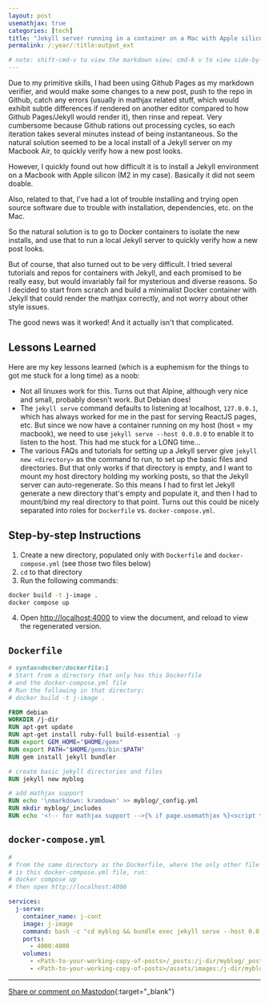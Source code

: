 ```yaml
---
layout: post
usemathjax: true
categories: [tech]
title: "Jekyll server running in a container on a Mac with Apple silicon"
permalink: /:year/:title:output_ext

# note: shift-cmd-v to view the markdown view; cmd-k v to view side-by-side, then can do 'toggle preview locking' command in the 3 dots in the preview tab
---
```


[//]: # (Bing prompt: Convert the following text to latex format,  only putting the math equation parts between the latex delimeters, and using $$ for the latex delimiters for both math mode and display math mode.)

Due to my primitive skills, I had been using Github Pages as my markdown verifier, and would make some changes to a new post, push to the repo in Github, catch any errors (usually in mathjax related stuff, which would exhibit subtle differences if rendered on another editor compared to how Github Pages/Jekyll would render it), then rinse and repeat. Very cumbersome because Github rations out processing cycles, so each iteration takes several minutes instead of being instantaneous. So the natural solution seemed to be a local install of a Jekyll server on my Macbook Air, to quickly verify how a new post looks.

However, I quickly found out how difficult it is to install a Jekyll environment on a Macbook with Apple silicon (M2 in my case). Basically it did not seem doable.

Also, related to that, I've had a lot of trouble installing and trying open source software due to trouble with installation, dependencies, etc. on the Mac. 

So the natural solution is to go to Docker containers to isolate the new installs, and use that to run a local Jekyll server to quickly verify how a new post looks.

But of course, that also turned out to be very difficult. I tried several tutorials and repos for containers with Jekyll, and each promised to be really easy, but would invariably fail for mysterious and diverse reasons. So I decided to start from scratch and build a minimalist Docker container with Jekyll that could render the mathjax correctly, and not worry about other style issues.

The good news was it worked! And it actually isn't that complicated.

Lessons Learned
----------------
Here are my key lessons learned (which is a euphemism for the things to got me stuck for a long time) as a noob:

- Not all linuxes work for this. Turns out that Alpine, although very nice and small, probably doesn't work. But Debian does!
- The `jekyll serve` command defaults to listening at localhost, `127.0.0.1`, which has always worked for me in the past for serving ReactJS pages, etc. But since we now have a container running on my host (host = my macbook), we need to use `jekyll serve --host 0.0.0.0` to enable it to listen to the host. This had me stuck for a LONG time...
- The various FAQs and tutorials for setting up a Jekyll server give `jekyll new <directory>` as the command to run, to set up the basic files and directories. But that only works if that directory is empty, and I want to mount my host directory holding my working posts, so that the Jekyll server can auto-regenerate. So this means I had to first let Jekyll generate a new directory that's empty and populate it, and then I had to mount/bind my real directory to that point. Turns out this could be nicely separated into roles for `Dockerfile` vs. `docker-compose.yml`.

Step-by-step Instructions
-----------

1. Create a new directory, populated only with `Dockerfile` and `docker-compose.yml` (see those two files below)
2. `cd` to that directory
3. Run the following commands:

```bash
docker build -t j-image .
docker compose up
```

4. Open [http://localhost:4000](http://localhost:4000) to view the document, and reload to view the regenerated version.


`Dockerfile`
------
```Dockerfile
# syntax=docker/dockerfile:1
# Start from a directory that only has this Dockerfile 
# and the docker-compose.yml file
# Run the following in that directory:
# docker build -t j-image .

FROM debian
WORKDIR /j-dir
RUN apt-get update
RUN apt-get install ruby-full build-essential -y
RUN export GEM_HOME="$HOME/gems"
RUN export PATH="$HOME/gems/bin:$PATH"
RUN gem install jekyll bundler

# create basic jekyll directories and files
RUN jekyll new myblog

# add mathjax support
RUN echo '\nmarkdown: kramdown' >> myblog/_config.yml
RUN mkdir myblog/_includes
RUN echo '<!-- for mathjax support -->{% if page.usemathjax %}<script type="text/x-mathjax-config">MathJax.Hub.Config({TeX: { equationNumbers: { autoNumber: "AMS" } }});</script><script type="text/javascript" async src="http://cdn.mathjax.org/mathjax/latest/MathJax.js?config=TeX-AMS-MML_HTMLorMML"></script>{% endif %}' >> myblog/_includes/head.html
```

`docker-compose.yml`
----------
```yml
#
# from the same directory as the Dockerfile, where the only other file
# is this docker-compose.yml file, run:
# docker compose up
# then open http://localhost:4000

services:
  j-serve:
    container_name: j-cont
    image: j-image
    command: bash -c "cd myblog && bundle exec jekyll serve --host 0.0.0.0"
    ports:
      - 4000:4000
    volumes:
      - <Path-to-your-working-copy-of-posts>/_posts:/j-dir/myblog/_posts
      - <Path-to-your-working-copy-of-posts>/assets/images:/j-dir/myblog/assets/images
```


---

[Share or comment on Mastodon](https://hachyderm.io/@Sunfishstanford/110377025214843206){:target="_blank"}


